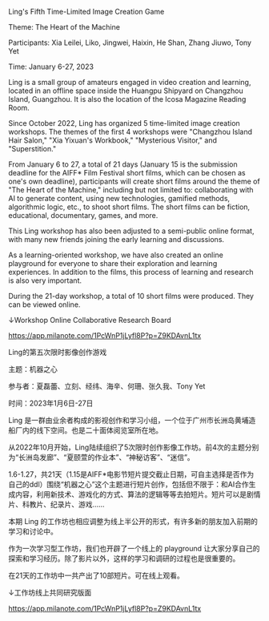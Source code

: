 Ling's Fifth Time-Limited Image Creation Game

Theme: The Heart of the Machine

Participants: Xia Leilei, Liko, Jingwei, Haixin, He Shan, Zhang Jiuwo, Tony Yet

Time: January 6-27, 2023

Ling is a small group of amateurs engaged in video creation and learning, located in an offline space inside the Huangpu Shipyard on Changzhou Island, Guangzhou. It is also the location of the Icosa Magazine Reading Room.

Since October 2022, Ling has organized 5 time-limited image creation workshops. The themes of the first 4 workshops were "Changzhou Island Hair Salon," "Xia Yixuan's Workbook," "Mysterious Visitor," and "Superstition."

From January 6 to 27, a total of 21 days (January 15 is the submission deadline for the AIFF\* Film Festival short films, which can be chosen as one's own deadline), participants will create short films around the theme of "The Heart of the Machine," including but not limited to: collaborating with AI to generate content, using new technologies, gamified methods, algorithmic logic, etc., to shoot short films. The short films can be fiction, educational, documentary, games, and more.

This Ling workshop has also been adjusted to a semi-public online format, with many new friends joining the early learning and discussions.

As a learning-oriented workshop, we have also created an online playground for everyone to share their exploration and learning experiences. In addition to the films, this process of learning and research is also very important.

During the 21-day workshop, a total of 10 short films were produced. They can be viewed online.

↓Workshop Online Collaborative Research Board

https://app.milanote.com/1PcWnP1jLyfl8P?p=Z9KDAvnL1tx

Ling的第五次限时影像创作游戏

主题：机器之心

参与者：夏磊蕾、立刻、经纬、海辛、何珊、张久我、Tony Yet

时间：2023年1月6日-27日

Ling 是一群由业余者构成的影视创作和学习小组，一个位于广州市长洲岛黄埔造船厂内的线下空间。也是二十面体阅览室所在地。

从2022年10月开始，Ling陆续组织了5次限时创作影像工作坊。前4次的主题分别为“长洲岛发廊”、“夏颐萱的作业本”、“神秘访客”、“迷信”。

1.6-1.27，共21天（1.15是AIFF*电影节短片提交截止日期，可自主选择是否作为自己的ddl）围绕“机器之心”这个主题进行短片创作，包括但不限于：和AI合作生成内容，利用新技术、游戏化的方式、算法的逻辑等等去拍短片。短片可以是剧情片、科教片、纪录片、游戏……

本期 Ling 的工作坊也相应调整为线上半公开的形式，有许多新的朋友加入前期的学习和讨论中。

作为一次学习型工作坊，我们也开辟了一个线上的 playground 让大家分享自己的探索和学习经历。除了影片以外，这样的学习和调研的过程也是很重要的。

在21天的工作坊中一共产出了10部短片。可在线上观看。

↓工作坊线上共同研究版面

https://app.milanote.com/1PcWnP1jLyfl8P?p=Z9KDAvnL1tx